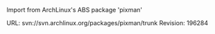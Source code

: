 Import from ArchLinux's ABS package 'pixman'

URL: svn://svn.archlinux.org/packages/pixman/trunk
Revision: 196284
